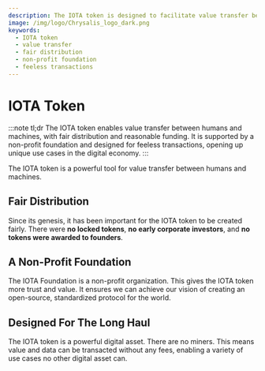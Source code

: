```yaml
---
description: The IOTA token is designed to facilitate value transfer between humans and machines, with fair distribution and a focus on sustainability. It enables feeless transactions and supports a wide range of use cases.
image: /img/logo/Chrysalis_logo_dark.png
keywords:
  - IOTA token
  - value transfer
  - fair distribution
  - non-profit foundation
  - feeless transactions
---
```


# IOTA Token

:::note tl;dr
The IOTA token enables value transfer between humans and machines, with fair distribution and reasonable funding. It is
supported by a non-profit foundation and designed for feeless transactions, opening up unique use cases in the digital
economy.
:::

The IOTA token is a powerful tool for value transfer between humans and machines.

## Fair Distribution

Since its genesis, it has been important for the IOTA token to be created fairly. There were **no locked tokens**, **no early
corporate investors**, and **no tokens were awarded to founders**.

## A Non-Profit Foundation

The IOTA Foundation is a non-profit organization. This gives the IOTA token more trust and value. It ensures we can
achieve our vision of creating an open-source, standardized protocol for the world.

## Designed For The Long Haul

The IOTA token is a powerful digital asset. There are no miners. This means value and data can be transacted
without any fees, enabling a variety of use cases no other digital asset can.
